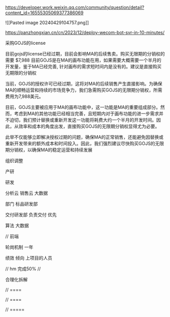 

https://developer.work.weixin.qq.com/community/question/detail?content_id=16555305069377386069


![[Pasted image 20240429104757.png]]




https://panzhongxian.cn/cn/2023/12/deploy-wecom-bot-svr-in-10-minutes/



采购GOJS的license

目前gojs的license已经过期，目前会影响MA的后续售卖。购买无限期的分销权的需要 $7,988
目前GOJS是在MA的画布功能在用，如果需要大概需要一个半月的开发量，鉴于MA已经完善, 针对画布的需求短时间内是没有的。建议是直接购买无期限的分销权

当前，GOJS的授权许可已经过期，这将对MA的后续销售产生直接影响。为确保MA的顺畅运营和持续的市场竞争力，我们急需购买GOJS的无限期分销权，所需费用为7,988美元。

目前，GOJS主要被应用于MA的画布功能中，这一功能是MA的重要组成部分。然而，考虑到MA的其他功能已经相当完善，且短期内对于画布功能的进一步需求并不迫切，我们预计替换或重新开发这一功能将耗费大约一个半月的开发时间。因此，从效率和成本的角度出发，直接购买GOJS的无限期分销权显得尤为必要。

此举不仅能够立即解决授权过期的问题，确保MA的正常销售，还能避免因替换或重新开发带来的额外成本和时间投入。因此，我们强烈建议尽快购买GOJS的无限期分销权，以确保MA的稳定运营和持续发展



组织调整

产研

研发

分析云
销售云
大数据

部门 标品研发部  

交付研发部  负责交付 优先

算法 大数据

// 
前端

轮岗机制  一年

绩效  倾向 上项目的人员


// hm 完成50%
// 


合理化拆解

// ====

// ====

// =====




















